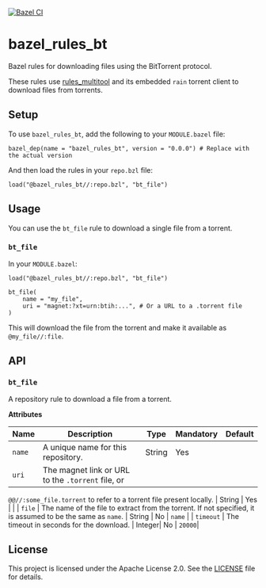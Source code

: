 [![Bazel CI](https://github.com/filmil/bazel_rules_bt/actions/workflows/main.yml/badge.svg)](https://github.com/filmil/bazel_rules_bt/actions/workflows/main.yml)

# bazel_rules_bt

Bazel rules for downloading files using the BitTorrent protocol.

These rules use [rules_multitool](https://github.com/filmil/rules_multitool) and its embedded `rain` torrent client to download files from torrents.

## Setup

To use `bazel_rules_bt`, add the following to your `MODULE.bazel` file:

```starlark
bazel_dep(name = "bazel_rules_bt", version = "0.0.0") # Replace with the actual version
```

And then load the rules in your `repo.bzl` file:

```starlark
load("@bazel_rules_bt//:repo.bzl", "bt_file")
```

## Usage

You can use the `bt_file` rule to download a single file from a torrent.

### `bt_file`

In your `MODULE.bazel`:

```starlark
load("@bazel_rules_bt//:repo.bzl", "bt_file")

bt_file(
    name = "my_file",
    uri = "magnet:?xt=urn:btih:...", # Or a URL to a .torrent file
)
```

This will download the file from the torrent and make it available as `@my_file//:file`.

## API

### `bt_file`

A repository rule to download a file from a torrent.

**Attributes**

| Name      | Description                                                                 | Type   | Mandatory | Default |
|-----------|-----------------------------------------------------------------------------|--------|-----------|---------|
| `name`    | A unique name for this repository.                                          | String | Yes       |         |
| `uri`     | The magnet link or URL to the `.torrent` file, or
`@@//:some_file.torrent` to refer to a torrent file present locally.
| String | Yes       |         |
| `file`    | The name of the file to extract from the torrent. If not specified, it is assumed to be the same as `name`. | String | No        | `name`  |
| `timeout` | The timeout in seconds for the download.                                    | Integer| No        | `20000`|

## License

This project is licensed under the Apache License 2.0. See the [LICENSE](LICENSE) file for details.

